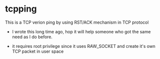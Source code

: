 tcpping
=======

This is a TCP verion ping by using RST/ACK mechanism in TCP protocol

- I wrote this long time ago, hop it will help someone who got the same need as I do before.

- it requires root privilege since it uses RAW_SOCKET and create it's own TCP packet in user space

